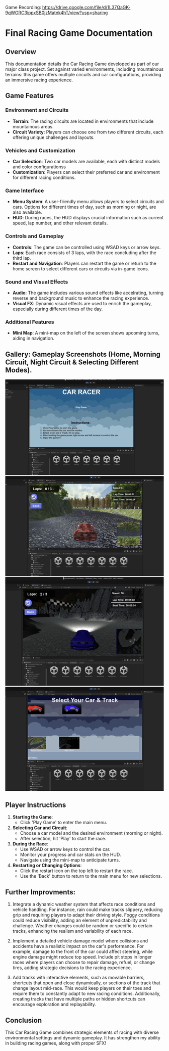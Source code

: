 Game Recording: https://drive.google.com/file/d/1L37QaGK-9qWGRC3ippxSB0jzMatnk4hT/view?usp=sharing

# Final Racing Game Documentation

## Overview
This documentation details the Car Racing Game developed as part of our major class project. Set against varied environments, including mountainous terrains: this game offers multiple circuits and car configurations, providing an immersive racing experience.

## Game Features

### Environment and Circuits
- **Terrain**: The racing circuits are located in environments that include mountainous areas. 
- **Circuit Variety**: Players can choose one from two different circuits, each offering unique challenges and layouts.


### Vehicles and Customization
- **Car Selection**: Two car models are available, each with distinct models and color configurationss
- **Customization**: Players can select their preferred car and environment for different racing conditions.

### Game Interface
- **Menu System**: A user-friendly menu allows players to select circuits and cars. Options for different times of day, such as morning or night, are also available.
- **HUD**: During races, the HUD displays crucial information such as current speed, lap number, and other relevant details.

### Controls and Gameplay
- **Controls**: The game can be controlled using WSAD keys or arrow keys.
- **Laps**: Each race consists of 3 laps, with the race concluding after the third lap.
- **Restart and Navigation**: Players can restart the game or return to the home screen to select different cars or circuits via in-game icons.

### Sound and Visual Effects
- **Audio**: The game includes various sound effects like accelrating, turning reverse and background music to enhance the racing experience.
- **Visual FX**: Dynamic visual effects are used to enrich the gameplay, especially during different times of the day.

### Additional Features
- **Mini Map**: A mini-map on the left of the screen shows upcoming turns, aiding in navigation.

## Gallery: Gameplay Screenshots (Home, Morning Circuit, Night Circuit & Selecting Different Modes). 

![Alt text for the image](Home.jpg)
![Alt text for the image](Morning_Circuit.jpg)
![Alt text for the image](Night_circuit.jpg)
![Alt text for the image](Selecting_modes.jpg)

## Player Instructions

1. **Starting the Game**:
   - Click 'Play Game' to enter the main menu.
2. **Selecting Car and Circuit**:
   - Choose a car model and the desired environment (morning or night).
   - After selection, hit 'Play' to start the race.
3. **During the Race**:
   - Use WSAD or arrow keys to control the car.
   - Monitor your progress and car stats on the HUD.
   - Navigate using the mini-map to anticipate turns.
4. **Restarting or Changing Options**:
   - Click the restart icon on the top left to restart the race.
   - Use the 'Back' button to return to the main menu for new selections.

## Further Improvments: 

1) Integrate a dynamic weather system that affects race conditions and vehicle handling. For instance, rain could make tracks slippery, reducing grip and requiring players to adapt their driving style. Foggy conditions could reduce visibility, adding an element of unpredictability and challenge. Weather changes could be random or specific to certain tracks, enhancing the realism and variability of each race.

2) Implement a detailed vehicle damage model where collisions and accidents have a realistic impact on the car's performance. For example, damage to the front of the car could affect steering, while engine damage might reduce top speed. Include pit stops in longer races where players can choose to repair damage, refuel, or change tires, adding strategic decisions to the racing experience.

3) Add tracks with interactive elements, such as movable barriers, shortcuts that open and close dynamically, or sections of the track that change layout mid-race. This would keep players on their toes and require them to constantly adapt to new racing conditions. Additionally, creating tracks that have multiple paths or hidden shortcuts can encourage exploration and replayability.


## Conclusion

This Car Racing Game combines strategic elements of racing with diverse environmental settings and dynamic gameplay. It has strengthen my ability in building racing games, along with proper SFX! 





